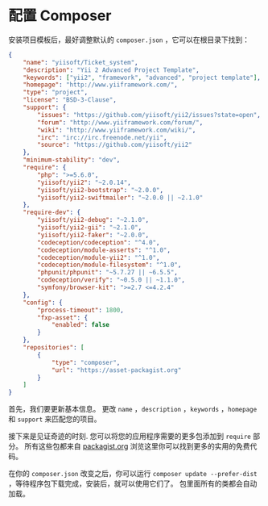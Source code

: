 配置 Composer
=============

安装项目模板后，最好调整默认的 `composer.json` ，它可以在根目录下找到：

```json
{
    "name": "yiisoft/Ticket_system",
    "description": "Yii 2 Advanced Project Template",
    "keywords": ["yii2", "framework", "advanced", "project template"],
    "homepage": "http://www.yiiframework.com/",
    "type": "project",
    "license": "BSD-3-Clause",
    "support": {
        "issues": "https://github.com/yiisoft/yii2/issues?state=open",
        "forum": "http://www.yiiframework.com/forum/",
        "wiki": "http://www.yiiframework.com/wiki/",
        "irc": "irc://irc.freenode.net/yii",
        "source": "https://github.com/yiisoft/yii2"
    },
    "minimum-stability": "dev",
    "require": {
        "php": ">=5.6.0",
        "yiisoft/yii2": "~2.0.14",
        "yiisoft/yii2-bootstrap": "~2.0.0",
        "yiisoft/yii2-swiftmailer": "~2.0.0 || ~2.1.0"
    },
    "require-dev": {
        "yiisoft/yii2-debug": "~2.1.0",
        "yiisoft/yii2-gii": "~2.1.0",
        "yiisoft/yii2-faker": "~2.0.0",
        "codeception/codeception": "^4.0",
        "codeception/module-asserts": "^1.0",
        "codeception/module-yii2": "^1.0",
        "codeception/module-filesystem": "^1.0",
        "phpunit/phpunit": "~5.7.27 || ~6.5.5",
        "codeception/verify": "~0.5.0 || ~1.1.0",
        "symfony/browser-kit": ">=2.7 <=4.2.4"
    },
    "config": {
        "process-timeout": 1800,
        "fxp-asset": {
            "enabled": false
        }
    },
    "repositories": [
        {
            "type": "composer",
            "url": "https://asset-packagist.org"
        }
    ]
}
```

首先，我们要更新基本信息。 更改 `name` ，`description` ，`keywords` ，`homepage` 和 `support` 来匹配您的项目。

接下来是见证奇迹的时刻. 您可以将您的应用程序需要的更多包添加到 `require` 部分。
所有这些包都来自 [packagist.org](https://packagist.org/) 浏览这里你可以找到更多的实用的免费代码。

在你的 `composer.json` 改变之后，你可以运行 `composer update --prefer-dist` ，等待程序包下载完成，安装后，就可以使用它们了。 包里面所有的类都会自动加载。

